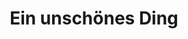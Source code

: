 ---
layout: question
title: "Ein unschönes Ding"
description: "Das ist richtig! Unser Bahnhof ist wirklich unschön. Laufe davon weg, bis du rechts eine große Kirche siehst."
question: "Bist du an der Kirche angekommen?"
answers:
    - text: "Ja, ich bin an der Kirche"
      link: "/radolfzell/muenster.html"
---